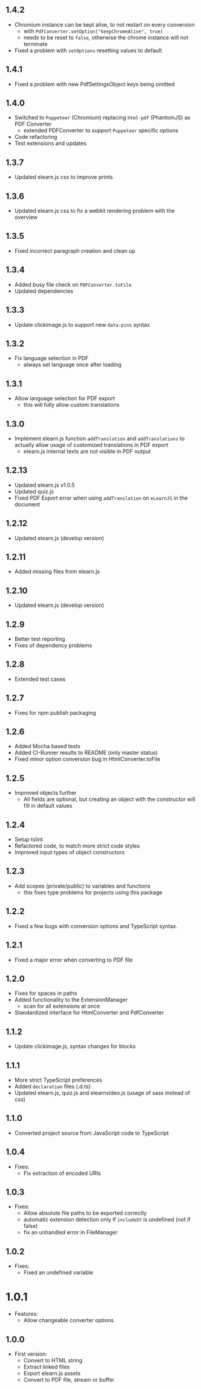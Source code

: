 ## 1.4.2
* Chromium instance can be kept alive, to not restart on every conversion
    * with `PdfConverter.setOption("keepChromeAlive", true)`
    * needs to be reset to `false`, otherwise the chrome instance will not
    terminate
* Fixed a problem with `setOptions` resetting values to default
## 1.4.1
* Fixed a problem with new PdfSettingsObject keys being omitted
## 1.4.0
* Switched to `Puppeteer` (Chromium) replacing `html-pdf` (PhantomJS) as
PDF Converter
    * extended PDFConverter to support `Puppeteer` specific options
* Code refactoring
* Test extensions and updates
## 1.3.7
* Updated elearn.js css to improve prints
## 1.3.6
* Updated elearn.js css to fix a webkit rendering problem with the overview
## 1.3.5
* Fixed incorrect paragraph creation and clean up
## 1.3.4
* Added busy file check on `PDFConverter.toFile`
* Updated dependencies
## 1.3.3
* Update clickimage.js to support new `data-pins` syntax
## 1.3.2
* Fix language selection in PDF
    * always set language once after loading
## 1.3.1
* Allow language selection for PDF export
    * this will fully allow custom translations
## 1.3.0
* Implement elearn.js function `addTranslation` and `addTranslations` to
actually allow usage of customized translations in PDF export
    * elearn.js internal texts are not visible in PDF output
## 1.2.13
* Updated elearn.js v1.0.5
* Updated quiz.js
* Fixed PDF Export error when using `addTranslation` on `eLearnJS` in the document
## 1.2.12
* Updated elearn.js (develop version)
## 1.2.11
* Added missing files from elearn.js
## 1.2.10
* Updated elearn.js (develop version)
## 1.2.9
* Better test reporting
* Fixes of dependency problems
## 1.2.8
* Extended test cases
## 1.2.7
* Fixes for npm publish packaging
## 1.2.6
* Added Mocha based tests
* Added CI-Runner results to README (only master status)
* Fixed minor option conversion bug in HtmlConverter.toFile
## 1.2.5
* Improved objects further
    * All fields are optional, but creating an object with the constructor
    will fill in default values
## 1.2.4
* Setup tslint
* Refactored code, to match more strict code styles
* Improved input types of object constructors
## 1.2.3
* Add scopes (private/public) to variables and functions
    * this fixes type problems for projects using this package
## 1.2.2
* Fixed a few bugs with conversion options and TypeScript syntax.
## 1.2.1
* Fixed a major error when converting to PDF file
## 1.2.0
* Fixes for spaces in paths
* Added functionality to the ExtensionManager
    * scan for all extensions at once
* Standardized interface for HtmlConverter and PdfConverter
## 1.1.2
* Update clickimage.js, syntax changes for blocks
## 1.1.1
* More strict TypeScript preferences
* Added `declaration` files (.d.ts)
* Updated elearn.js, quiz.js and elearnvideo.js (usage of sass instead of css)
## 1.1.0
* Converted project source from JavaScript code to TypeScript
## 1.0.4
* Fixes:
    * Fix extraction of encoded URIs
## 1.0.3
* Fixes:
    * Allow absolute file paths to be exported correctly
    * automatic extension detection only if `includeXY` is undefined (not if false)
    * fix an unhandled error in FileManager
## 1.0.2
* Fixes:
    * Fixed an undefined variable
# 1.0.1
* Features:
    * Allow changeable converter options
## 1.0.0
* First version:
    * Convert to HTML string
    * Extract linked files
    * Export elearn.js assets
    * Convert to PDF file, stream or buffer
